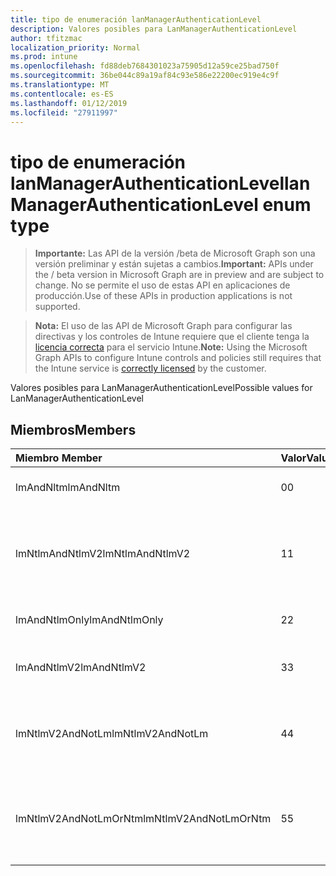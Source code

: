 ```yaml
---
title: tipo de enumeración lanManagerAuthenticationLevel
description: Valores posibles para LanManagerAuthenticationLevel
author: tfitzmac
localization_priority: Normal
ms.prod: intune
ms.openlocfilehash: fd88deb7684301023a75905d12a59ce25bad750f
ms.sourcegitcommit: 36be044c89a19af84c93e586e22200ec919e4c9f
ms.translationtype: MT
ms.contentlocale: es-ES
ms.lasthandoff: 01/12/2019
ms.locfileid: "27911997"
---
```

# <a name="lanmanagerauthenticationlevel-enum-type"></a><span data-ttu-id="87a43-103">tipo de enumeración lanManagerAuthenticationLevel</span><span class="sxs-lookup"><span data-stu-id="87a43-103">lanManagerAuthenticationLevel enum type</span></span>

> <span data-ttu-id="87a43-104">**Importante:** Las API de la versión /beta de Microsoft Graph son una versión preliminar y están sujetas a cambios.</span><span class="sxs-lookup"><span data-stu-id="87a43-104">**Important:** APIs under the / beta version in Microsoft Graph are in preview and are subject to change.</span></span> <span data-ttu-id="87a43-105">No se permite el uso de estas API en aplicaciones de producción.</span><span class="sxs-lookup"><span data-stu-id="87a43-105">Use of these APIs in production applications is not supported.</span></span>

> <span data-ttu-id="87a43-106">**Nota:** El uso de las API de Microsoft Graph para configurar las directivas y los controles de Intune requiere que el cliente tenga la [licencia correcta](https://go.microsoft.com/fwlink/?linkid=839381) para el servicio Intune.</span><span class="sxs-lookup"><span data-stu-id="87a43-106">**Note:** Using the Microsoft Graph APIs to configure Intune controls and policies still requires that the Intune service is [correctly licensed](https://go.microsoft.com/fwlink/?linkid=839381) by the customer.</span></span>

<span data-ttu-id="87a43-107">Valores posibles para LanManagerAuthenticationLevel</span><span class="sxs-lookup"><span data-stu-id="87a43-107">Possible values for LanManagerAuthenticationLevel</span></span>
## <a name="members"></a><span data-ttu-id="87a43-108">Miembros</span><span class="sxs-lookup"><span data-stu-id="87a43-108">Members</span></span>
|<span data-ttu-id="87a43-109">Miembro	</span><span class="sxs-lookup"><span data-stu-id="87a43-109">Member</span></span>|<span data-ttu-id="87a43-110">Valor</span><span class="sxs-lookup"><span data-stu-id="87a43-110">Value</span></span>|<span data-ttu-id="87a43-111">Descripción</span><span class="sxs-lookup"><span data-stu-id="87a43-111">Description</span></span>|
|:---|:---|:---|
|<span data-ttu-id="87a43-112">lmAndNltm</span><span class="sxs-lookup"><span data-stu-id="87a43-112">lmAndNltm</span></span>|<span data-ttu-id="87a43-113">0</span><span class="sxs-lookup"><span data-stu-id="87a43-113">0</span></span>|<span data-ttu-id="87a43-114">Enviar respuestas de LM y NTLM</span><span class="sxs-lookup"><span data-stu-id="87a43-114">Send LM & NTLM responses</span></span>|
|<span data-ttu-id="87a43-115">lmNtlmAndNtlmV2</span><span class="sxs-lookup"><span data-stu-id="87a43-115">lmNtlmAndNtlmV2</span></span>|<span data-ttu-id="87a43-116">1</span><span class="sxs-lookup"><span data-stu-id="87a43-116">1</span></span>|<span data-ttu-id="87a43-117">Enviar la seguridad de sesión LM & NTLM de usar NTLMv2 si negociar</span><span class="sxs-lookup"><span data-stu-id="87a43-117">Send LM & NTLM-use NTLMv2 session security if negotiated</span></span>|
|<span data-ttu-id="87a43-118">lmAndNtlmOnly</span><span class="sxs-lookup"><span data-stu-id="87a43-118">lmAndNtlmOnly</span></span>|<span data-ttu-id="87a43-119">2</span><span class="sxs-lookup"><span data-stu-id="87a43-119">2</span></span>|<span data-ttu-id="87a43-120">Enviar respuestas de LM y NTLM</span><span class="sxs-lookup"><span data-stu-id="87a43-120">Send LM & NTLM responses only</span></span>|
|<span data-ttu-id="87a43-121">lmAndNtlmV2</span><span class="sxs-lookup"><span data-stu-id="87a43-121">lmAndNtlmV2</span></span>|<span data-ttu-id="87a43-122">3</span><span class="sxs-lookup"><span data-stu-id="87a43-122">3</span></span>|<span data-ttu-id="87a43-123">Enviar respuestas de LM & NTLMv2</span><span class="sxs-lookup"><span data-stu-id="87a43-123">Send LM & NTLMv2 responses only</span></span>|
|<span data-ttu-id="87a43-124">lmNtlmV2AndNotLm</span><span class="sxs-lookup"><span data-stu-id="87a43-124">lmNtlmV2AndNotLm</span></span>|<span data-ttu-id="87a43-125">4</span><span class="sxs-lookup"><span data-stu-id="87a43-125">4</span></span>|<span data-ttu-id="87a43-126">Enviar respuestas de LM y NTLMv2 únicamente.</span><span class="sxs-lookup"><span data-stu-id="87a43-126">Send LM & NTLMv2 responses only.</span></span> <span data-ttu-id="87a43-127">Rechazar LM</span><span class="sxs-lookup"><span data-stu-id="87a43-127">Refuse LM</span></span>|
|<span data-ttu-id="87a43-128">lmNtlmV2AndNotLmOrNtm</span><span class="sxs-lookup"><span data-stu-id="87a43-128">lmNtlmV2AndNotLmOrNtm</span></span>|<span data-ttu-id="87a43-129">5</span><span class="sxs-lookup"><span data-stu-id="87a43-129">5</span></span>|<span data-ttu-id="87a43-130">Enviar respuestas de LM y NTLMv2 únicamente.</span><span class="sxs-lookup"><span data-stu-id="87a43-130">Send LM & NTLMv2 responses only.</span></span> <span data-ttu-id="87a43-131">Rechazar LM y NTLM</span><span class="sxs-lookup"><span data-stu-id="87a43-131">Refuse LM & NTLM</span></span>|





